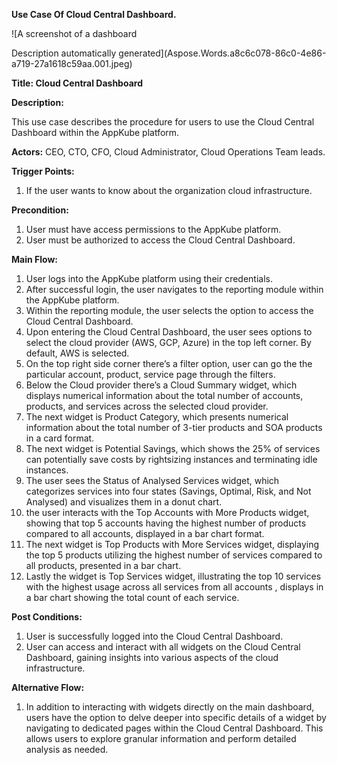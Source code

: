 ﻿**Use Case Of Cloud Central Dashboard.**

![A screenshot of a dashboard

Description automatically generated](Aspose.Words.a8c6c078-86c0-4e86-a719-27a1618c59aa.001.jpeg)

**Title: Cloud Central Dashboard**

**Description:**

This use case describes the procedure for users to use the Cloud Central Dashboard within the AppKube platform. 

**Actors:**  CEO, CTO, CFO, Cloud Administrator, Cloud Operations Team leads.

**Trigger Points:**

1. If the user wants to know about the organization cloud infrastructure.

**Precondition:**

1. User must have access permissions to the AppKube platform.
1. User must be authorized to access the Cloud Central Dashboard.

**Main Flow:**

1. User logs into the AppKube platform using their credentials.
1. After successful login, the user navigates to the reporting module within the AppKube platform.
1. Within the reporting module, the user selects the option to access the Cloud Central Dashboard.
1. Upon entering the Cloud Central Dashboard, the user sees options to select the cloud provider (AWS, GCP, Azure) in the top left corner. By default, AWS is selected.
1. On the top right side corner there’s a filter option, user can go the the particular account, product, service page through the filters.
1. Below the Cloud provider there’s a Cloud Summary widget, which displays numerical information about the total number of accounts, products, and services across the selected cloud provider.
1. The next widget is Product Category, which presents numerical information about the total number of 3-tier products and SOA products in a card format.
1. The next widget is Potential Savings, which shows the 25% of services can potentially save costs by rightsizing instances and terminating idle instances.
1. The user sees the Status of Analysed Services widget, which categorizes services into four states (Savings, Optimal, Risk, and Not Analysed) and visualizes them in a donut chart.
1. the user interacts with the Top Accounts with More Products widget, showing that top 5 accounts having the highest number of products compared to all accounts, displayed in a bar chart format.
1. The next widget is Top Products with More Services widget, displaying the top 5 products utilizing the highest number of services compared to all products, presented in a bar chart.
1. Lastly the widget is Top Services widget, illustrating the top 10 services with the highest usage across all services from all accounts , displays in a bar chart showing the total count of each service.

**Post Conditions:**

1. User is successfully logged into the Cloud Central Dashboard.
1. User can access and interact with all widgets on the Cloud Central Dashboard, gaining insights into various aspects of the cloud infrastructure.

**Alternative Flow:**

1. In addition to interacting with widgets directly on the main dashboard, users have the option to delve deeper into specific details of a widget by navigating to dedicated pages within the Cloud Central Dashboard. This allows users to explore granular information and perform detailed analysis as needed.

